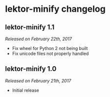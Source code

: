# lektor-minify changelog

## lektor-minify 1.1

_Released on February 22th, 2017_

* Fix wheel for Python 2 not being built
* Fix unicode files not properly handled

## lektor-minify 1.0

_Released on February 21th, 2017_

* Initial release
